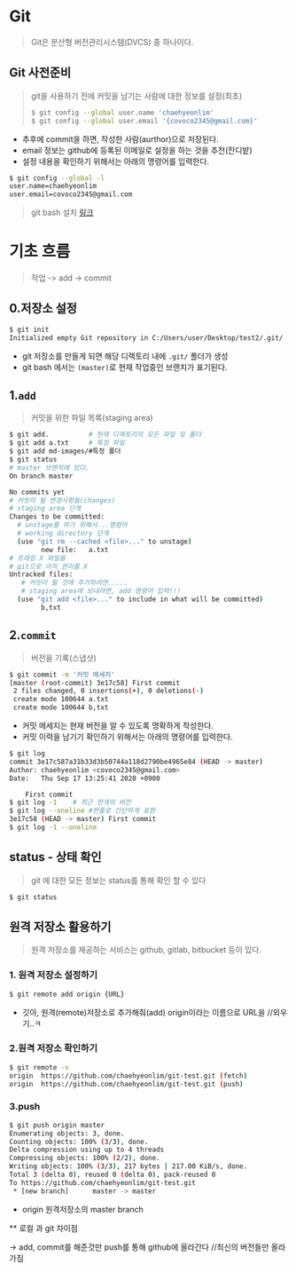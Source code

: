 # Git

> Git은 분산형 버전관리시스템(DVCS) 중 하나이다. 

## Git 사전준비

> git을 사용하기 전에 커밋을 남기는 사람에 대한 정보를 설정(최초) 
>
> ```bash
> $ git config --global user.name 'chaehyeonlim'
> $ git config --global user.email '{covoco2345@gmail.com}'
> ```

* 추후에 commit을 하면, 작성한 사람(aurthor)으로 저장된다.
* email 정보는 github에 등록된 이메일로 설정을 하는 것을 추천(잔디밭)
* 설정 내용을 확인하기 위해서는 아래의 명령어를 입력한다.

```bash
$ git config --global -l
user.name=chaehyeonlim
user.email=covoco2345@gmail.com
```

> git bash 설치 [링크](https://gitforwindows.org/) 

# 기초 흐름

> 작업 -> add -> commit

## 0.저장소 설정

```bash
$ git init
Initialized empty Git repository in C:/Users/user/Desktop/test2/.git/
```

* git 저장소를 만들게 되면 해당 디렉토리 내에 `.git/` 폴더가 생성
* git bash 에서는 `(master)`로 현재 작업중인 브랜치가 표기된다.

##  1.`add`

> 커밋을 위한 파일 목록(staging area)

```bash
$ git add.			# 현재 디렉토리의 모든 파일 및 폴더
$ git add a.txt		# 특정 파일
$ git add md-images/#특정 폴더
$ git status
# master 브랜치에 있다.
On branch master	

No commits yet
# 커밋이 될 변경사항들(changes)
# staging area 단계
Changes to be committed:
  # unstage를 하기 위해서...명령어
  # working directory 단계 
  (use "git rm --cached <file>..." to unstage)
        new file:   a.txt
# 트래킹 X 파일들
# git으로 아직 관리를 X
Untracked files:
   # 커밋이 될 것에 추가하려면.....
   # staging area에 보내려면, add 명령어 입력!!!
  (use "git add <file>..." to include in what will be committed)
        b,txt

```

## 2.`commit`

> 버전을 기록(스냅샷)

```bash
$ git commit -m '커밋 메세지'
[master (root-commit) 3e17c58] First commit
 2 files changed, 0 insertions(+), 0 deletions(-)
 create mode 100644 a.txt
 create mode 100644 b,txt
```

* 커밋 메세지는 현재 버전을 알 수 있도록 명확하게 작성한다.
* 커밋 이력을 남기기 확인하기 위해서는 아래의 명령어를 입력한다.

```bash
$ git log
commit 3e17c587a31b33d3b50744a118d2790be4965e84 (HEAD -> master)
Author: chaehyeonlim <covoco2345@gmail.com>
Date:   Thu Sep 17 13:25:41 2020 +0900

    First commit
$ git log -1 	# 최근 한개의 버전
$ git log --oneline	#한줄로 간단하게 표현
3e17c58 (HEAD -> master) First commit
$ git log -1 --oneline
```

## status - 상태 확인

> git 에 대한 모든 정보는 status를 통해 확인 할 수 있다

```bash
$ git status
```

## 원격 저장소 활용하기

> 원격 저장소를 제공하는 서비스는 github, gitlab, bitbucket 등이 있다.

### 1. 원격 저장소 설정하기

```bash
$ git remote add origin {URL}
```

* 깃아, 원격(remote)저장소로 추가해줘(add) origin이라는 이름으로 URL을 //외우기..ㅋ

### 2.원격 저장소 확인하기

```bash
$ git remote -v
origin  https://github.com/chaehyeonlim/git-test.git (fetch)
origin  https://github.com/chaehyeonlim/git-test.git (push)
```

### 3.push

```bash
$ git push origin master
Enumerating objects: 3, done.
Counting objects: 100% (3/3), done.
Delta compression using up to 4 threads
Compressing objects: 100% (2/2), done.
Writing objects: 100% (3/3), 217 bytes | 217.00 KiB/s, done.
Total 3 (delta 0), reused 0 (delta 0), pack-reused 0
To https://github.com/chaehyeonlim/git-test.git
 * [new branch]      master -> master
```

* origin 원격저장소의 master branch

 ** 로컬 과 git 차이점

-> add, commit를 해준것만 push를 통해 github에 올라간다 //최신의 버전들만 올라가짐